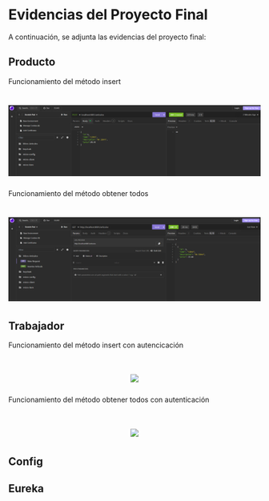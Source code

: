 <h1>Evidencias del Proyecto Final</h1>

A continuación, se adjunta las evidencias del proyecto final:

## Producto

Funcionamiento del método insert

<h1 align="center">
  <img src="https://github.com/whosstranger/MicroserviciosFinal/blob/main/Imagenes/Insertar%20Articulo.png"/>
</h1>

Funcionamiento del método obtener todos

<h1 align="center">
  <img src="https://github.com/whosstranger/MicroserviciosFinal/blob/main/Imagenes/Obtener%20Todos%20los%20Aritculos.png"/>
</h1>


## Trabajador

Funcionamiento del método insert con autencicación

<h1 align="center">
  <img src="https://github.com/whosstranger/MicroserviciosFinal/blob/main/Imagenes/Insertar%20Worker%20con%20Autenticaci%C3%B3n.png"/>
</h1>

Funcionamiento del método obtener todos con autenticación

<h1 align="center">
  <img src="https://github.com/whosstranger/MicroserviciosFinal/blob/main/Imagenes/Obtener%20Worker%20con%20Autenticaci%C3%B3n.png"/>
</h1>

## Config


## Eureka